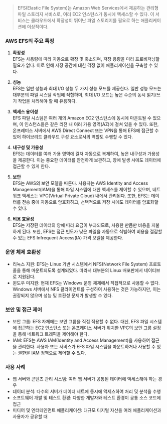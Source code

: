 > EFS(Elastic File System)는 Amazon Web Services에서 제공하는 관리형 파일 스토리지 서비스로, 여러 EC2 인스턴스가 동시에 액세스할 수 있다. 이 서비스는 클라우드에서 확장성이 뛰어난 파일 스토리지를 필요로 하는 애플리케이션에 이상적이다.

### AWS EFS의 주요 특징

1. **확장성**<br>
   EFS는 사용량에 따라 자동으로 확장 및 축소되며, 저장 용량을 미리 프로비저닝할 필요가 없다. 이로 인해 저장 공간에 대한 걱정 없이 애플리케이션을 구축할 수 있다.


2. **성능**<br>
   EFS는 일반 성능과 최대 I/O 성능 두 가지 성능 모드를 제공한다. 일반 성능 모드는 대부분의 파일 시스템 작업에 적합하며, 최대 I/O 모드는 높은 수준의 동시 읽기/쓰기 작업을 처리해야 할 때 유용하다.


3. **액세스 용이성**<br>
   EFS 파일 시스템은 여러 개의 Amazon EC2 인스턴스에 동시에 마운트될 수 있으며, 이 인스턴스들은 같은 리전 내 여러 가용 영역(AZ)에 걸쳐 있을 수 있다. 또한, 온프레미스 서버에서 AWS Direct Connect 또는 VPN을 통해 EFS에 접근할 수 있어 하이브리드 클라우드 구성 요소로서의 역할도 수행할 수 있다.


4. **내구성 및 가용성**<br>
   EFS는 데이터를 여러 가용 영역에 걸쳐 자동으로 복제하여, 높은 내구성과 가용성을 제공한다. 이는 중요한 데이터를 안전하게 보관하고, 장애 발생 시에도 데이터에 접근할 수 있게 한다.


5. **보안**<br>
   EFS는 AWS의 보안 모델을 따른다. 사용자는 AWS Identity and Access Management(IAM)을 통해 파일 시스템에 대한 액세스를 제어할 수 있으며, 네트워크 액세스는 VPC(Virtual Private Cloud) 내에서 관리된다. 또한, EFS는 데이터를 전송 중에 자동으로 암호화하고, 선택적으로 저장 시에도 데이터를 암호화할 수 있다.


6. **비용 효율성**<br>
   EFS는 저장된 데이터의 양에 따라 요금이 부과되므로, 사용한 만큼만 비용을 지불하게 된다. 또한, EFS는 접근 빈도가 낮은 파일을 자동으로 식별하여 비용을 절감할 수 있는 EFS Infrequent Access(IA) 가격 모델을 제공한다.

### 운영 체제 호환성
- 리눅스 지원: EFS는 Linux 기반 시스템에서 NFS(Network File System) 프로토콜을 통해 마운트되도록 설계되었다. 따라서 대부분의 Linux 배포판에서 네이티브로 지원된다.
- 윈도우 미지원: 현재 EFS는 Windows 운영 체제에서 직접적으로 사용할 수 없다. Windows 서버에서 NFS 클라이언트를 구성하여 사용하는 것은 가능하지만, 이는 권장되지 않으며 성능 및 호환성 문제가 발생할 수 있다.

### 보안 및 접근 제어
- 보안 그룹: EFS 자체에는 보안 그룹을 직접 적용할 수 없다. 대신, EFS 파일 시스템에 접근하는 EC2 인스턴스 또는 온프레미스 서버가 위치한 VPC의 보안 그룹 설정을 통해 네트워크 트래픽을 제어해야 한다.
- IAM: EFS는 AWS IAM(Identity and Access Management)을 사용하여 접근을 관리한다. 사용자 또는 서비스가 EFS 파일 시스템을 마운트하거나 사용할 수 있는 권한을 IAM 정책으로 제어할 수 있다.

### 사용 사례

- 웹 서버와 콘텐츠 관리 시스템: 여러 웹 서버가 공통된 데이터에 액세스해야 하는 경우
- 데이터 분석: 다수의 서버가 데이터 세트에 동시에 액세스하여 처리 및 분석을 수행
- 소프트웨어 개발 및 테스트 환경: 다양한 개발자와 테스트 환경이 공통 소스 코드에 접근
- 미디어 및 엔터테인먼트 애플리케이션: 대규모 디지털 자산을 여러 애플리케이션과 사용자가 공유할 때